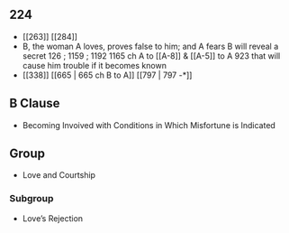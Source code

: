 ## 224
- [[263]] [[284]] 
- B, the woman A loves, proves false to him; and A fears B will reveal a secret 126 ; 1159 ; 1192 1165 ch A to [[A-8]] &amp; [[A-5]] to A 923 that will cause him trouble if it becomes known
- [[338]] [[665 | 665 ch B to A]] [[797 | 797 -*]] 

## B Clause
- Becoming Invoived with Conditions in Which Misfortune is Indicated

## Group
- Love and Courtship

### Subgroup
- Love’s Rejection

